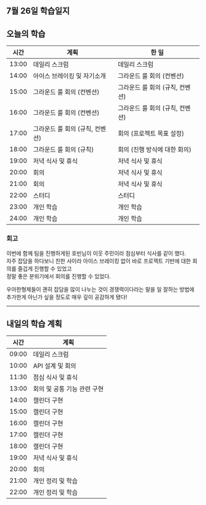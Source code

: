 ## 7월 26일 학습일지

## 오늘의 학습

| 시간  | 계획                            | 한 일                           |
| ----- | ------------------------------- | ------------------------------- |
| 13:00 | 데일리 스크럼                   | 데일리 스크럼                   |
| 14:00 | 아이스 브레이킹 및 자기소개     | 그라운드 룰 회의 (컨벤션)       |
| 15:00 | 그라운드 룰 회의 (컨벤션)       | 그라운드 룰 회의 (규칙, 컨벤션) |
| 16:00 | 그라운드 룰 회의 (컨벤션)       | 그라운드 룰 회의 (규칙, 컨벤션) |
| 17:00 | 그라운드 룰 회의 (규칙, 컨벤션) | 회의 (프로젝트 목표 설정)       |
| 18:00 | 그라운드 룰 회의 (규칙)         | 회의 (진행 방식에 대한 회의)    |
| 19:00 | 저녁 식사 및 휴식               | 저녁 식사 및 휴식               |
| 20:00 | 회의                            | 저녁 식사 및 휴식               |
| 21:00 | 회의                            | 저녁 식사 및 휴식               |
| 22:00 | 스터디                          | 스터디                          |
| 23:00 | 개인 학습                       | 개인 학습                       |
| 24:00 | 개인 학습                       | 개인 학습                       |

### 회고

이번에 함께 팀을 진행하게된 호빈님이 이웃 주민이라 점심부터 식사를 같이 했다.  
자주 잡담을 하다보니 친한 사이라 아이스 브레이킹 없이 바로 프로젝트 기반에 대한 회의를 즐겁게 진행할 수 있었고  
정말 좋은 분위기에서 회의를 진행할 수 있었다.

우아한형제들이 괜히 잡담을 많이 나누는 것이 경쟁력이다라는 말을 일 잘하는 방법에 추가한게 아닌가 싶을 정도로 매우 깊이 공감하게 됐다!

---

## 내일의 학습 계획

| 시간  | 계획                        |
| ----- | --------------------------- |
| 09:00 | 데일리 스크럼               |
| 10:00 | API 설계 및 회의            |
| 11:30 | 점심 식사 및 휴식           |
| 13:00 | 회의 및 공통 기능 관련 구현 |
| 14:00 | 캘린더 구현                 |
| 15:00 | 캘린더 구현                 |
| 16:00 | 캘린더 구현                 |
| 17:00 | 캘린더 구현                 |
| 18:00 | 캘린더 구현                 |
| 19:00 | 저녁 식사 및 휴식           |
| 20:00 | 회의                        |
| 21:00 | 개인 정리 및 학습           |
| 22:00 | 개인 정리 및 학습           |
